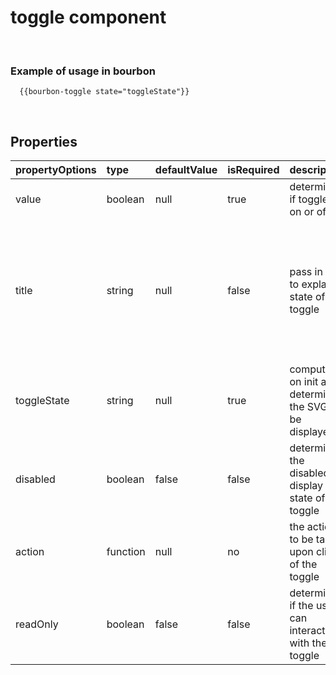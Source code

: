 # toggle component
&nbsp;

### Example of usage in bourbon
```
  {{bourbon-toggle state="toggleState"}}
```
&nbsp;

## Properties
| propertyOptions | type | defaultValue | isRequired | description | options |
|----------|:----------|:--------------|:------------|:-------------|:------|
| value | boolean | null | true | determines if toggle is on or off ||
| title | string | null | false | pass in title to explain state of toggle | if nothing is passed then a generic title will be shown on hover|
| toggleState | string | null | true | computed on init and determines the SVG to be displayed ||
| disabled | boolean | false | false | determines the disabled display state of the toggle||
| action | function | null | no  | the action to be taken upon click of the toggle ||
| readOnly | boolean | false | false | determines if the user can interact with the toggle||
